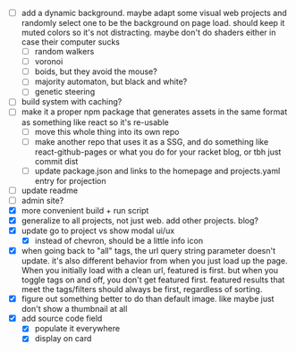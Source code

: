 - [ ] add a dynamic background. maybe adapt some visual web projects and randomly select one to be the background on page load. should keep it muted colors so it's not distracting. maybe don't do shaders either in case their computer sucks
  - [ ] random walkers
  - [ ] voronoi
  - [ ] boids, but they avoid the mouse?
  - [ ] majority automaton, but black and white?
  - [ ] genetic steering
- [ ] build system with caching?
- [ ] make it a proper npm package that generates assets in the same format as something like react so it's re-usable
  - [ ] move this whole thing into its own repo
  - [ ] make another repo that uses it as a SSG, and do something like react-github-pages or what you do for your racket blog, or tbh just commit dist
  - [ ] update package.json and links to the homepage and projects.yaml entry for projection
- [ ] update readme
- [ ] admin site?
- [x] more convenient build + run script
- [x] generalize to all projects, not just web. add other projects. blog?
- [x] update go to project vs show modal ui/ux
  - [x] instead of chevron, should be a little info icon
- [x] when going back to "all" tags, the url query string parameter doesn't update. it's also different behavior from when you just load up the page. When you initially load with a clean url, featured is first. but when you toggle tags on and off, you don't get featured first. featured results that meet the tags/filters should always be first, regardless of sorting.
- [x] figure out something better to do than default image. like maybe just don't show a thumbnail at all
- [x] add source code field
  - [x] populate it everywhere
  - [x] display on card